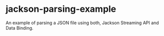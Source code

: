 jackson-parsing-example
=======================

An example of parsing a JSON file using both, Jackson Streaming API and Data Binding.
